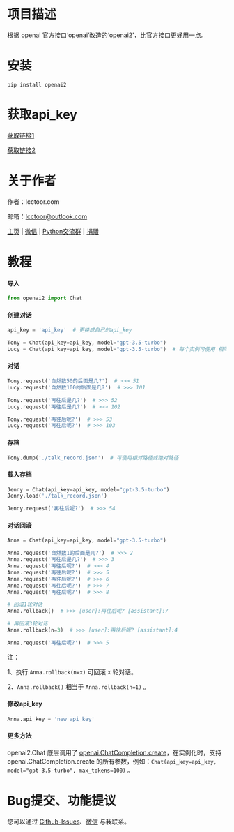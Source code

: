 # 项目描述

根据 openai 官方接口‘openai’改造的‘openai2’，比官方接口更好用一点。

# 安装

```
pip install openai2
```

# 获取api_key

[获取链接1](https://platform.openai.com/account/api-keys)

[获取链接2](https://www.baidu.com/s?wd=%E8%8E%B7%E5%8F%96%20openai%20api_key)

# 关于作者

作者：lcctoor.com

邮箱：lcctoor@outlook.com

[主页](https://lcctoor.github.io/me/) | [微信](https://lcctoor.github.io/me/author/WeChatQR-max.jpg) | [Python交流群](https://lcctoor.github.io/me/lccpy/WechatReadersGroupQR-original.jpg) | [捐赠](https://lcctoor.github.io/me/donation/donationQR-1rmb-max.jpg)

# 教程

#### 导入

```python
from openai2 import Chat
```

#### 创建对话

```python
api_key = 'api_key'  # 更换成自己的api_key

Tony = Chat(api_key=api_key, model="gpt-3.5-turbo")
Lucy = Chat(api_key=api_key, model="gpt-3.5-turbo")  # 每个实例可使用 相同 或者 不同 的api_key
```

#### 对话

```python
Tony.request('自然数50的后面是几?')  # >>> 51
Lucy.request('自然数100的后面是几?')  # >>> 101

Tony.request('再往后是几?')  # >>> 52
Lucy.request('再往后是几?')  # >>> 102

Tony.request('再往后呢?')  # >>> 53
Lucy.request('再往后呢?')  # >>> 103
```

#### 存档

```python
Tony.dump('./talk_record.json')  # 可使用相对路径或绝对路径
```

#### 载入存档

```python
Jenny = Chat(api_key=api_key, model="gpt-3.5-turbo")
Jenny.load('./talk_record.json')

Jenny.request('再往后呢?')  # >>> 54
```

#### 对话回滚

```python
Anna = Chat(api_key=api_key, model="gpt-3.5-turbo")

Anna.request('自然数1的后面是几?')  # >>> 2
Anna.request('再往后是几?')  # >>> 3
Anna.request('再往后呢?')  # >>> 4
Anna.request('再往后呢?')  # >>> 5
Anna.request('再往后呢?')  # >>> 6
Anna.request('再往后呢?')  # >>> 7
Anna.request('再往后呢?')  # >>> 8

# 回滚1轮对话
Anna.rollback()  # >>> [user]:再往后呢? [assistant]:7

# 再回滚3轮对话
Anna.rollback(n=3)  # >>> [user]:再往后呢? [assistant]:4

Anna.request('再往后呢?')  # >>> 5
```

注：

1、执行 `Anna.rollback(n=x)` 可回滚 x 轮对话。

2、`Anna.rollback()` 相当于 `Anna.rollback(n=1)` 。

#### 修改api_key

```python
Anna.api_key = 'new api_key'
```

#### 更多方法

openai2.Chat 底层调用了 [openai.ChatCompletion.create](https://platform.openai.com/docs/api-reference/chat/create?lang=python)，在实例化时，支持 openai.ChatCompletion.create 的所有参数，例如：`Chat(api_key=api_key, model="gpt-3.5-turbo", max_tokens=100)` 。

# Bug提交、功能提议

您可以通过 [Github-Issues](https://github.com/lcctoor/lccpy/issues)、[微信](https://lcctoor.github.io/me/author/WeChatQR-max.jpg) 与我联系。
